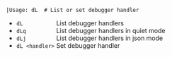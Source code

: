 <!-- TITLE: dL -->

```
|Usage: dL  # List or set debugger handler
```
- `dL          `  List debugger handlers
- `dLq         `  List debugger handlers in quiet mode
- `dLj         `  List debugger handlers in json mode
- `dL <handler>`  Set debugger handler